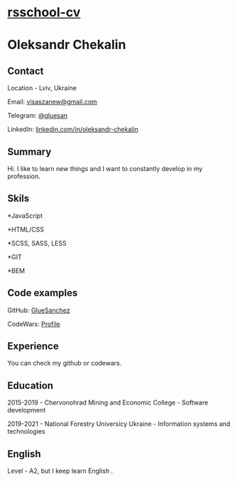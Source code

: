 # [rsschool-cv](https://gluesanchez.github.io/rsschool-cv/cv)

# Oleksandr Chekalin

## Contact

Location - Lviv, Ukraine

Email: [visaszanew@gmail.com](mailto:lunde@adobe.com?subject=[GitHub]%20Source%20Han%20Sans)

Telegram: [@gluesan](https://telegram.me/gluesan)

LinkedIn: [linkedin.com/in/oleksandr-chekalin](https://www.linkedin.com/in/oleksandr-chekalin-b46a461a1/)

## Summary 

Hi. I like to learn new things and I want to constantly develop in my profession.

## Skils

*JavaScript

*HTML/CSS

*SCSS, SASS, LESS

*GIT

*BEM

## Code examples 

GitHub: [GlueSanchez](https://github.com/GlueSanchez)

CodeWars: [Profile](https://www.codewars.com/users/GlueSanchez)

## Experience

You can check my github or codewars.

## Education

2015-2019 - Chervonohrad Mining and Economic College - Software development

2019-2021 - National Forestry Universicy Ukraine - Information systems and technologies

## English 

Level - A2, but I keep learn English .
